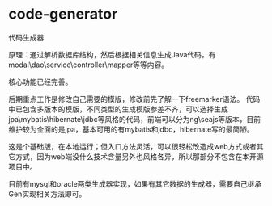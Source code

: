 # code-generator

代码生成器

原理：通过解析数据库结构，然后根据相关信息生成Java代码，有modal\dao\service\controller\mapper等等内容。

核心功能已经完善。

后期重点工作是修改自己需要的模版，修改前先了解一下freemarker语法。
代码中已包含多版本的模版，不同类型的生成模版参差不齐，可以选择生成jpa\mybatis\hibernate\jdbc等风格的代码，前端可以分为ng\seajs等版本，目前维护较为全面的是jpa，基本可用的有mybatis和jdbc，hibernate写的最简陋。

这是个基础版，在本地运行；但入口方法灵活，可以很轻松改造成web方式或者其它方式，因为web端没什么技术含量另外也风格各异，所以那部分不包含在本开源项目中。

目前有mysql和oracle两类生成器实现，如果有其它数据的生成器，需要自己继承Gen实现相关方法即可。
